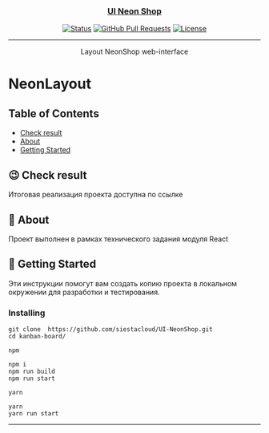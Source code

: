<p align="center">
  <a href="" rel="noopener">
 <!-- <img width=100% height=700px src="./src/assets/img/preview.png" alt="Project logo"></a> -->
</p>


<div align="center">
<h3 align="center">UI Neon Shop</h3>


[![Status](https://img.shields.io/badge/status-active-success.svg)]()
[![GitHub Pull Requests](https://img.shields.io/github/issues-pr/kylelobo/The-Documentation-Compendium.svg)](https://github.com/kylelobo/The-Documentation-Compendium/pulls)
[![License](https://img.shields.io/badge/license-MIT-blue.svg)](/LICENSE)

</div>

---

<p align="center"> Layout NeonShop web-interface
    <br> 
</p>


# NeonLayout


## Table of Contents

- [Check result](https://weather.siestacloud.ru/)
- [About](#about)
- [Getting Started](#getting_started)
## 😉 Check result <a name = "Check result"></a>
Итоговая реализация проекта доступна по ссылке 
## 🧐 About <a name = "about"></a>

Проект выполнен в рамках технического задания модуля React

## 🔧 Getting Started <a name = "getting_started"></a>

Эти инструкции помогут вам создать копию проекта в локальном окружении для разработки и тестирования. 

###  Installing
```
git clone  https://github.com/siestacloud/UI-NeonShop.git
cd kanban-board/
```
`npm`
```
npm i
npm run build
npm run start
```
`yarn`
```
yarn
yarn run start
```
---
